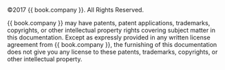 ©2017 {{ book.company }}.
All Rights Reserved.

{{ book.company }} may have patents, patent applications, trademarks, copyrights, or other intellectual property rights covering subject matter in this documentation. Except as expressly provided in any written license agreement from {{ book.company }}, the furnishing of this documentation does not give you any license to these patents, trademarks, copyrights, or other intellectual property. 
